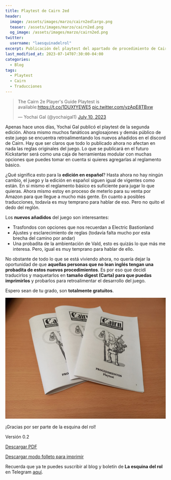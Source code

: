 ```yaml
---
title: Playtest de Cairn 2ed
header:
  image: /assets/images/marzo/cairn2edlargo.png
  teaser: /assets/images/marzo/cairn2ed.png
  og_image: /assets/images/marzo/cairn2ed.png
twitter:
  username: "laesquinadelrol"
excerpt: Publicación del playtest del apartado de procedimiento de Cairn 2ed
last_modified_at: 2023-07-14T07:30:00-04:00
categories:
  - Blog
tags:
  - Playtest
  - Cairn
  - Traducciones
---
```




<blockquote class="twitter-tweet"><p lang="en" dir="ltr">The Cairn 2e Player&#39;s Guide Playtest is available:<a href="https://t.co/1DUXfYEWE5">https://t.co/1DUXfYEWE5</a> <a href="https://t.co/yzApE8TBxw">pic.twitter.com/yzApE8TBxw</a></p>&mdash; Yochai Gal (@yochaigal1) <a href="https://twitter.com/yochaigal1/status/1678544651505025025?ref_src=twsrc%5Etfw">July 10, 2023</a></blockquote> <script async src="https://platform.twitter.com/widgets.js" charset="utf-8"></script>

Apenas hace unos días, Yochai Gal publicó el playtest de la segunda edición. Ahora mismo muchos fanáticos anglosajones y demás público de este juego se encuentra retroalimentando los nuevos añadidos en el discord de Cairn. Hay que ser claros que todo lo publicado ahora no afectan en nada las reglas originales del juego. Lo que se publicará en el futuro Kickstarter será como una caja de herramientas modular con muchas opciones que puedes tomar en cuenta si quieres agregarlas al reglamento básico. 

¿Qué significa esto para la **edición en español**? Hasta ahora no hay ningún cambio, el juego y la edición en español siguen igual de vigentes como están. En si mismo el reglamento básico es suficiente para jugar lo que quieras. Ahora mismo estoy en proceso de meterlo para su venta por Amazon para que llegue a mucho más gente. En cuanto a posibles traducciones, todavía es muy temprano para hablar de eso. Pero no quito el dedo del reglón. 

Los **nuevos añadidos** del juego son interesantes: 

- Trasfondos con opciones que nos recuerdan a Electric Bastionland
- Ajustes y esclarecimiento de reglas (todavía falta mucho por esta brecha del camino por andar)
- Una probadita de la ambientación de Vald, esto es quizás lo que más me interesa. Pero, igual es muy temprano para hablar de ello.

No obstante de todo lo que se está viviendo ahora, no quería dejar la oportunidad de que **aquellas personas que no lean inglés tengan una probadita de estos nuevos procedimientos**. Es por eso que decidí traducirlos y maquetarlos en **tamaño digest (Carta) para que puedas imprimirlos** y probarlos para retroalimentar el desarrollo del juego. 

Espero sean de tu grado, son **totalmente gratuitos**. 

<img src="/assets/images/marzo/cairnfolletos.jpg" style="zoom:50%;" />

¡Gracias por ser parte de la esquina del rol! 

Versión 0.2

[Descargar PDF](https://laesquinadelrol.files.wordpress.com/2023/07/cairn2ed-procedimientos-1.pdf) 

[Descargar modo folleto para imprimir](https://laesquinadelrol.files.wordpress.com/2023/07/cairn2ed-procedimientos-folleto-1.pdf) 

<script type='text/javascript' src='https://storage.ko-fi.com/cdn/widget/Widget_2.js'></script><script type='text/javascript'>kofiwidget2.init('Invítame un café', '#29abe0', 'X8X035NUM');kofiwidget2.draw();</script>

Recuerda que ya te puedes suscribir al blog y boletín de **La esquina del rol** en Telegram [aquí](https://t.me/boletindelaesquinadelrol).